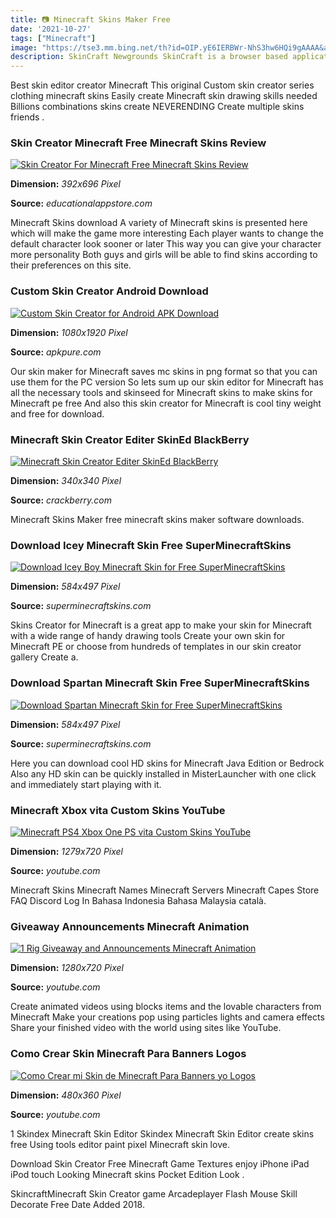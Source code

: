 ```yaml
---
title: 📷 Minecraft Skins Maker Free
date: '2021-10-27'
tags: ["Minecraft"]
image: "https://tse3.mm.bing.net/th?id=OIP.yE6IERBWr-NhS3hw6HQi9gAAAA&amp;pid=15.1"
description: SkinCraft Newgrounds SkinCraft is a browser based application that offers a huge pool of options You can make a skin from scratch with a vast palette of colo
---
```




Best skin editor creator Minecraft This original Custom skin creator series clothing minecraft skins Easily create Minecraft skin drawing skills needed Billions combinations skins create NEVERENDING Create multiple skins friends .



### Skin Creator Minecraft Free Minecraft Skins Review 

[![Skin Creator For Minecraft Free  Minecraft Skins Review ](https://www.educationalappstore.com/images/screenshots/app10817/2.jpeg)](https://www.educationalappstore.com/images/screenshots/app10817/2.jpeg)


**Dimension:** _392x696 Pixel_ 

**Source:** _educationalappstore.com_ 


Minecraft Skins download A variety of Minecraft skins is presented here which will make the game more interesting Each player wants to change the default character look sooner or later This way you can give your character more personality Both guys and girls will be able to find skins according to their preferences on this site.


### Custom Skin Creator Android Download

[![Custom Skin Creator for Android  APK Download](https://image.winudf.com/v2/image1/Y29tLmVuaGFuY2VkLnNraW5lZGl0b3JzdHVkaW9fc2NyZWVuXzZfMTU0MzY3MTc1MV8wMDk/screen-6.jpg?fakeurl=1&amp;type=.jpg)](https://image.winudf.com/v2/image1/Y29tLmVuaGFuY2VkLnNraW5lZGl0b3JzdHVkaW9fc2NyZWVuXzZfMTU0MzY3MTc1MV8wMDk/screen-6.jpg?fakeurl=1&amp;type=.jpg)


**Dimension:** _1080x1920 Pixel_ 

**Source:** _apkpure.com_ 


Our skin maker for Minecraft saves mc skins in png format so that you can use them for the PC version So lets sum up our skin editor for Minecraft has all the necessary tools and skinseed for Minecraft skins to make skins for Minecraft pe free And also this skin creator for Minecraft is cool tiny weight and free for download.


### Minecraft Skin Creator Editer SkinEd BlackBerry 

[![Minecraft Skin Creator  Editer  SkinEd  BlackBerry ](https://forums.crackberry.com/attachments/app-announcements-f281/174500d1371833917t-minecraft-skin-creator-editer-skined-q2.png)](https://forums.crackberry.com/attachments/app-announcements-f281/174500d1371833917t-minecraft-skin-creator-editer-skined-q2.png)


**Dimension:** _340x340 Pixel_ 

**Source:** _crackberry.com_ 


Minecraft Skins Maker free minecraft skins maker software downloads.


### Download Icey Minecraft Skin Free SuperMinecraftSkins

[![Download Icey Boy Minecraft Skin for Free SuperMinecraftSkins](https://superminecraftskins.com/images/uploads/skinsminecraft/000/085/605/icey-boy-3d.png)](https://superminecraftskins.com/images/uploads/skinsminecraft/000/085/605/icey-boy-3d.png)


**Dimension:** _584x497 Pixel_ 

**Source:** _superminecraftskins.com_ 


Skins Creator for Minecraft is a great app to make your skin for Minecraft with a wide range of handy drawing tools Create your own skin for Minecraft PE or choose from hundreds of templates in our skin creator gallery Create a.


### Download Spartan Minecraft Skin Free SuperMinecraftSkins

[![Download Spartan Minecraft Skin for Free SuperMinecraftSkins](https://superminecraftskins.com/images/uploads/skinsminecraft/000/007/917/spartan-3d.png)](https://superminecraftskins.com/images/uploads/skinsminecraft/000/007/917/spartan-3d.png)


**Dimension:** _584x497 Pixel_ 

**Source:** _superminecraftskins.com_ 


Here you can download cool HD skins for Minecraft Java Edition or Bedrock Also any HD skin can be quickly installed in MisterLauncher with one click and immediately start playing with it.


### Minecraft Xbox vita Custom Skins YouTube

[![Minecraft PS4 Xbox One  PS vita  Custom Skins  YouTube](http://i.ytimg.com/vi/X7ZpPOrKuOI/maxresdefault.jpg)](http://i.ytimg.com/vi/X7ZpPOrKuOI/maxresdefault.jpg)


**Dimension:** _1279x720 Pixel_ 

**Source:** _youtube.com_ 


Minecraft Skins Minecraft Names Minecraft Servers Minecraft Capes Store FAQ Discord Log In Bahasa Indonesia Bahasa Malaysia català.


###  Giveaway Announcements Minecraft Animation 

[![1  Rig Giveaway and Announcements Minecraft Animation ](https://i.ytimg.com/vi/OUMEkOnvXGU/maxresdefault.jpg)](https://i.ytimg.com/vi/OUMEkOnvXGU/maxresdefault.jpg)


**Dimension:** _1280x720 Pixel_ 

**Source:** _youtube.com_ 


Create animated videos using blocks items and the lovable characters from Minecraft Make your creations pop using particles lights and camera effects Share your finished video with the world using sites like YouTube.


### Como Crear Skin Minecraft Para Banners Logos 

[![Como Crear mi Skin de Minecraft Para Banners yo Logos ](https://i.ytimg.com/vi/zQjPheU2veY/hqdefault.jpg)](https://i.ytimg.com/vi/zQjPheU2veY/hqdefault.jpg)


**Dimension:** _480x360 Pixel_ 

**Source:** _youtube.com_ 



1 Skindex Minecraft Skin Editor Skindex Minecraft Skin Editor create skins free Using tools editor paint pixel Minecraft skin love.


Download Skin Creator Free Minecraft Game Textures enjoy iPhone iPad iPod touch Looking Minecraft skins Pocket Edition Look .


SkincraftMinecraft Skin Creator game Arcadeplayer Flash Mouse Skill Decorate Free Date Added 2018.




